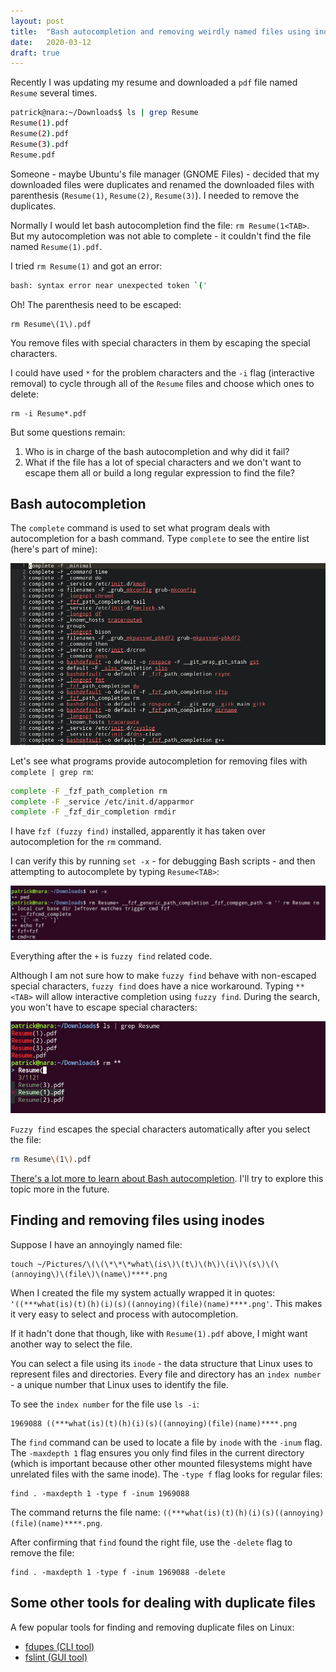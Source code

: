 ```yaml
---
layout: post
title:  "Bash autocompletion and removing weirdly named files using inodes on Ubuntu"
date:   2020-03-12
draft: true
---
```

Recently I was updating my resume and downloaded a `pdf` file named `Resume` several times.

```bash
patrick@nara:~/Downloads$ ls | grep Resume
Resume(1).pdf
Resume(2).pdf
Resume(3).pdf
Resume.pdf
```

Someone - maybe Ubuntu's file manager (GNOME Files) - decided that my downloaded files were duplicates and renamed the downloaded files with parenthesis (`Resume(1)`, `Resume(2)`, `Resume(3)`). I needed to remove the duplicates.

Normally I would let bash autocompletion find the file: `rm Resume(1<TAB>`. But my autocompletion was not able to complete - it couldn't find the file named `Resume(1).pdf`.

I tried `rm Resume(1)` and got an error:

```bash
bash: syntax error near unexpected token `('
```

Oh! The parenthesis need to be escaped:

```
rm Resume\(1\).pdf
```

You remove files with special characters in them by escaping the special characters.

I could have used `*` for the problem characters and the `-i` flag (interactive removal) to cycle through all of the `Resume` files and choose which ones to delete:

```
rm -i Resume*.pdf
```

But some questions remain:
1. Who is in charge of the bash autocompletion and why did it fail?
2. What if the file has a lot of special characters and we don't want to escape them all or build a long regular expression to find the file?

## Bash autocompletion

The `complete` command is used to set what program deals with autocompletion for a bash command. Type `complete` to see the entire list (here's part of mine):

![output of complete command](assets/removing-weirdly-named-files-using-inodes-on-ubuntu-0.png)

Let's see what programs provide autocompletion for removing files with `complete | grep rm`:

```bash
complete -F _fzf_path_completion rm
complete -F _service /etc/init.d/apparmor
complete -F _fzf_dir_completion rmdir
```

I have `fzf (fuzzy find)` installed, apparently it has taken over autocompletion for the `rm` command.

I can verify this by running `set -x` - for debugging Bash scripts - and then attempting to autocomplete by typing `Resume<TAB>`:

![image showing debug text with fzf running after tabbing](assets/removing-weirdly-named-files-using-inodes-on-ubuntu-1.png)

Everything after the `+` is `fuzzy find` related code.

Although I am not sure how to make `fuzzy find` behave with non-escaped special characters, `fuzzy find` does have a nice workaround. Typing `**<TAB>` will allow interactive completion using `fuzzy find`. During the search, you won't have to escape special characters:

![image showing interactive bash completion using fuzzy find](assets/removing-weirdly-named-files-using-inodes-on-ubuntu-2.png)

`Fuzzy find` escapes the special characters automatically after you select the file:

```bash
rm Resume\(1\).pdf
```

[There's a lot more to learn about Bash autocompletion](https://echorand.me/posts/linux_shell_autocompletion/). I'll try to explore this topic more in the future.

## Finding and removing files using inodes
Suppose I have an annoyingly named file:

```
touch ~/Pictures/\(\(\*\*\*what\(is\)\(t\)\(h\)\(i\)\(s\)\(\(annoying\)\(file\)\(name\)****.png
```

When I created the file my system actually wrapped it in quotes: `'((***what(is)(t)(h)(i)(s)((annoying)(file)(name)****.png'`. This makes it very easy to select and process with autocompletion.

If it hadn't done that though, like with `Resume(1).pdf` above, I might want another way to select the file.

You can select a file using its `inode` - the data structure that Linux uses to represent files and directories. Every file and directory has an `index number` - a unique number that Linux uses to identify the file.

To see the `index number` for the file use `ls -i`:

```
1969088 ((***what(is)(t)(h)(i)(s)((annoying)(file)(name)****.png
```

The `find` command can be used to locate a file by `inode` with the `-inum` flag. The `-maxdepth 1` flag ensures you only find files in the current directory (which is important because other other mounted filesystems might have unrelated files with the same inode). The `-type f` flag looks for regular files:

```
find . -maxdepth 1 -type f -inum 1969088
```

The command returns the file name: `((***what(is)(t)(h)(i)(s)((annoying)(file)(name)****.png`.

After confirming that `find` found the right file, use the `-delete` flag to remove the file:

```
find . -maxdepth 1 -type f -inum 1969088 -delete
```

## Some other tools for dealing with duplicate files
A few popular tools for finding and removing duplicate files on Linux:
- [fdupes (CLI tool)](https://github.com/adrianlopezroche/fdupes)
- [fslint (GUI tool)](http://www.pixelbeat.org/fslint/)
